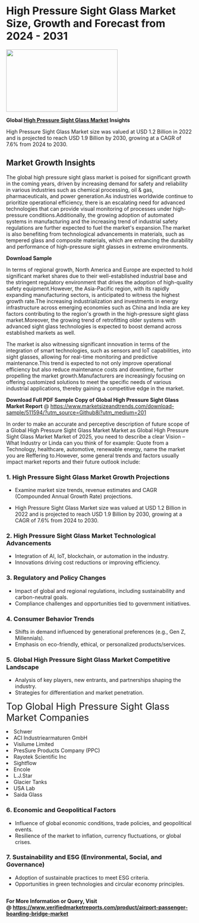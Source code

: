 <H1>High Pressure Sight Glass Market Size, Growth and Forecast from 2024 - 2031</H1><img class="aligncenter size-medium wp-image-584254" src="https://thirdeyenews.in/wp-content/uploads/2024/09/Global-Market-Research-300x168.jpeg" alt="" width="300" height="168" /><p><strong>Global&nbsp;<a href="https://www.marketsizeandtrends.com/download-sample/511594/?utm_source=Github8j?utm_medium=201">High Pressure Sight Glass Market</a> Insights</strong></p><p>High Pressure Sight Glass Market size was valued at USD 1.2 Billion in 2022 and is projected to reach USD 1.9 Billion by 2030, growing at a CAGR of 7.6% from 2024 to 2030.</p><p><h2>Market Growth Insights</h2> <p>The global high pressure sight glass market is poised for significant growth in the coming years, driven by increasing demand for safety and reliability in various industries such as chemical processing, oil & gas, pharmaceuticals, and power generation.As industries worldwide continue to prioritize operational efficiency, there is an escalating need for advanced technologies that can provide visual monitoring of processes under high-pressure conditions.Additionally, the growing adoption of automated systems in manufacturing and the increasing trend of industrial safety regulations are further expected to fuel the market's expansion.The market is also benefiting from technological advancements in materials, such as tempered glass and composite materials, which are enhancing the durability and performance of high-pressure sight glasses in extreme environments.</p> <p><strong>Download Sample</strong></p> <p>In terms of regional growth, North America and Europe are expected to hold significant market shares due to their well-established industrial base and the stringent regulatory environment that drives the adoption of high-quality safety equipment.However, the Asia-Pacific region, with its rapidly expanding manufacturing sectors, is anticipated to witness the highest growth rate.The increasing industrialization and investments in energy infrastructure across emerging economies such as China and India are key factors contributing to the region's growth in the high-pressure sight glass market.Moreover, the growing trend of retrofitting older systems with advanced sight glass technologies is expected to boost demand across established markets as well.</p> <p>The market is also witnessing significant innovation in terms of the integration of smart technologies, such as sensors and IoT capabilities, into sight glasses, allowing for real-time monitoring and predictive maintenance.This trend is expected to not only improve operational efficiency but also reduce maintenance costs and downtime, further propelling the market growth.Manufacturers are increasingly focusing on offering customized solutions to meet the specific needs of various industrial applications, thereby gaining a competitive edge in the market.</p> <p><span class=""><strong>Download Full PDF Sample Copy of Global High Pressure Sight Glass Market Report</strong> @ <a href="https://www.marketsizeandtrends.com/download-sample/511594/?utm_source=Github8j?utm_medium=201" target="_blank">https://www.marketsizeandtrends.com/download-sample/511594/?utm_source=Github8j?utm_medium=201</a></span></p><p>In order to make an accurate and perceptive description of future scope of a Global&nbsp;High Pressure Sight Glass Market Market as Global&nbsp;High Pressure Sight Glass Market Market of 2025, you need to describe a clear Vision &ndash; What Industry or Linda can you think of for example: Quote from a Technology, healthcare, automotive, renewable energy, name the market you are Reffering to.However, some general trends and factors usually impact market reports and their future outlook include:</p><h3>1.&nbsp;<strong>High Pressure Sight Glass Market Growth Projections</strong></h3><ul><li>Examine market size trends, revenue estimates and CAGR (Compounded Annual Growth Rate) projections.</li><li><p>High Pressure Sight Glass Market size was valued at USD 1.2 Billion in 2022 and is projected to reach USD 1.9 Billion by 2030, growing at a CAGR of 7.6% from 2024 to 2030.</p></li></ul><h3>2.&nbsp;<strong>High Pressure Sight Glass Market Technological Advancements</strong></h3><ul><li>Integration of AI, IoT, blockchain, or automation in the industry.</li><li>Innovations driving cost reductions or improving efficiency.</li></ul><h3>3.&nbsp;<strong>Regulatory and Policy Changes</strong></h3><ul><li>Impact of global and regional regulations, including sustainability and carbon-neutral goals.</li><li>Compliance challenges and opportunities tied to government initiatives.</li></ul><h3>4.&nbsp;<strong>Consumer Behavior Trends</strong></h3><ul><li>Shifts in demand influenced by generational preferences (e.g., Gen Z, Millennials).</li><li>Emphasis on eco-friendly, ethical, or personalized products/services.</li></ul><h3>5.&nbsp;<strong>Global High Pressure Sight Glass Market Competitive Landscape</strong></h3><ul><li>Analysis of key players, new entrants, and partnerships shaping the industry.</li><li>Strategies for differentiation and market penetration.</li></ul><p data-pm-slice="1 1 []"><span style="color: inherit; font-family: inherit; font-size: 25px;">Top Global High Pressure Sight Glass Market Companies</span></p><div class="" data-test-id=""><p><li>Schwer</li><li> ACI Industriearmaturen GmbH</li><li> Visilume Limited</li><li> PresSure Products Company (PPC)</li><li> Rayotek Scientific Inc</li><li> Sightflow</li><li> Encole</li><li> L.J.Star</li><li> Glacier Tanks</li><li> USA Lab</li><li> Saida Glass</li></p></div><h3>6.&nbsp;<strong>Economic and Geopolitical Factors</strong></h3><ul><li>Influence of global economic conditions, trade policies, and geopolitical events.</li><li>Resilience of the market to inflation, currency fluctuations, or global crises.</li></ul><h3>7.&nbsp;<strong>Sustainability and ESG (Environmental, Social, and Governance)</strong></h3><ul><li>Adoption of sustainable practices to meet ESG criteria.</li><li>Opportunities in green technologies and circular economy principles.</li></ul><h2><strong style="font-size: 14px;">For More Information or Query, Visit @&nbsp;</strong><a style="background-color: #ffffff; font-size: 14px;" href="https://www.marketsizeandtrends.com/report/high-pressure-sight-glass-market/" target="_blank">https://www.verifiedmarketreports.com/product/airport-passenger-boarding-bridge-market</a></h2>